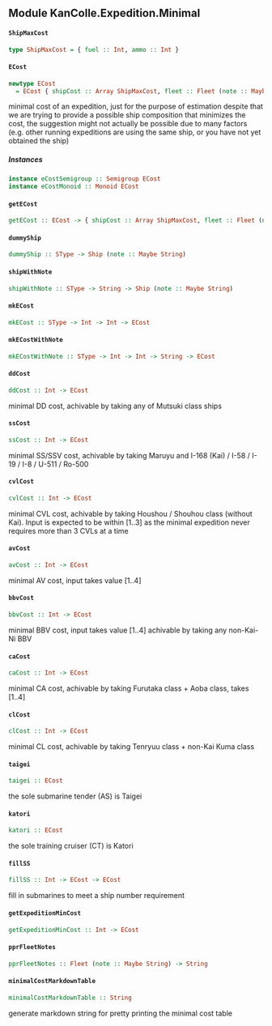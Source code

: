## Module KanColle.Expedition.Minimal

#### `ShipMaxCost`

``` purescript
type ShipMaxCost = { fuel :: Int, ammo :: Int }
```

#### `ECost`

``` purescript
newtype ECost
  = ECost { shipCost :: Array ShipMaxCost, fleet :: Fleet (note :: Maybe String) }
```

minimal cost of an expedition, just for the purpose of estimation
despite that we are trying to provide a possible ship composition
that minimizes the cost, the suggestion might not actually be possible
due to many factors (e.g. other running expeditions are using the same ship,
or you have not yet obtained the ship)

##### Instances
``` purescript
instance eCostSemigroup :: Semigroup ECost
instance eCostMonoid :: Monoid ECost
```

#### `getECost`

``` purescript
getECost :: ECost -> { shipCost :: Array ShipMaxCost, fleet :: Fleet (note :: Maybe String) }
```

#### `dummyShip`

``` purescript
dummyShip :: SType -> Ship (note :: Maybe String)
```

#### `shipWithNote`

``` purescript
shipWithNote :: SType -> String -> Ship (note :: Maybe String)
```

#### `mkECost`

``` purescript
mkECost :: SType -> Int -> Int -> ECost
```

#### `mkECostWithNote`

``` purescript
mkECostWithNote :: SType -> Int -> Int -> String -> ECost
```

#### `ddCost`

``` purescript
ddCost :: Int -> ECost
```

minimal DD cost, achivable by taking any of Mutsuki class ships

#### `ssCost`

``` purescript
ssCost :: Int -> ECost
```

minimal SS/SSV cost, achivable by taking
Maruyu and I-168 (Kai) / I-58 / I-19 / I-8 / U-511 / Ro-500

#### `cvlCost`

``` purescript
cvlCost :: Int -> ECost
```

minimal CVL cost, achivable by taking
Houshou / Shouhou class (without Kai).
Input is expected to be within [1..3]
as the minimal expedition
never requires more than 3 CVLs at a time

#### `avCost`

``` purescript
avCost :: Int -> ECost
```

minimal AV cost, input takes value [1..4]

#### `bbvCost`

``` purescript
bbvCost :: Int -> ECost
```

minimal BBV cost, input takes value [1..4]
achivable by taking any non-Kai-Ni BBV

#### `caCost`

``` purescript
caCost :: Int -> ECost
```

minimal CA cost, achivable by taking
Furutaka class + Aoba class, takes [1..4]

#### `clCost`

``` purescript
clCost :: Int -> ECost
```

minimal CL cost, achivable by taking
Tenryuu class + non-Kai Kuma class

#### `taigei`

``` purescript
taigei :: ECost
```

the sole submarine tender (AS) is Taigei

#### `katori`

``` purescript
katori :: ECost
```

the sole training cruiser (CT) is Katori

#### `fillSS`

``` purescript
fillSS :: Int -> ECost -> ECost
```

fill in submarines to meet a ship number requirement

#### `getExpeditionMinCost`

``` purescript
getExpeditionMinCost :: Int -> ECost
```

#### `pprFleetNotes`

``` purescript
pprFleetNotes :: Fleet (note :: Maybe String) -> String
```

#### `minimalCostMarkdownTable`

``` purescript
minimalCostMarkdownTable :: String
```

generate markdown string for pretty printing the minimal cost table


